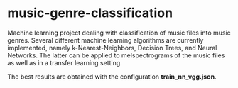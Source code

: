 # music-genre-classification
Machine learning project dealing with classification of music files into music genres. Several different machine learning algorithms are currently implemented, namely k-Nearest-Neighbors, Decision Trees, and Neural Networks. The latter can be applied to melspectrograms of the music files as well as in a transfer learning setting.

 The best results are obtained with the configuration **train_nn_vgg.json**.

